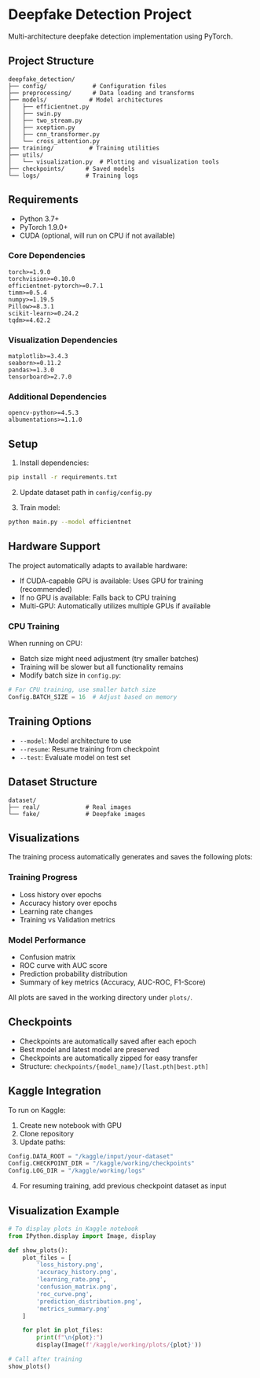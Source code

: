 # Deepfake Detection Project

Multi-architecture deepfake detection implementation using PyTorch.

## Project Structure

```
deepfake_detection/
├── config/             # Configuration files
├── preprocessing/      # Data loading and transforms
├── models/            # Model architectures
│   ├── efficientnet.py
│   ├── swin.py
│   ├── two_stream.py
│   ├── xception.py
│   ├── cnn_transformer.py
│   └── cross_attention.py
├── training/          # Training utilities
├── utils/
│   └── visualization.py  # Plotting and visualization tools
├── checkpoints/      # Saved models
└── logs/             # Training logs
```

## Requirements

- Python 3.7+
- PyTorch 1.9.0+
- CUDA (optional, will run on CPU if not available)

### Core Dependencies

```
torch>=1.9.0
torchvision>=0.10.0
efficientnet-pytorch>=0.7.1
timm>=0.5.4
numpy>=1.19.5
Pillow>=8.3.1
scikit-learn>=0.24.2
tqdm>=4.62.2
```

### Visualization Dependencies

```
matplotlib>=3.4.3
seaborn>=0.11.2
pandas>=1.3.0
tensorboard>=2.7.0
```

### Additional Dependencies

```
opencv-python>=4.5.3
albumentations>=1.1.0
```

## Setup

1. Install dependencies:

```bash
pip install -r requirements.txt
```

2. Update dataset path in `config/config.py`

3. Train model:

```bash
python main.py --model efficientnet
```

## Hardware Support

The project automatically adapts to available hardware:

- If CUDA-capable GPU is available: Uses GPU for training (recommended)
- If no GPU is available: Falls back to CPU training
- Multi-GPU: Automatically utilizes multiple GPUs if available

### CPU Training

When running on CPU:

- Batch size might need adjustment (try smaller batches)
- Training will be slower but all functionality remains
- Modify batch size in `config.py`:

```python
# For CPU training, use smaller batch size
Config.BATCH_SIZE = 16  # Adjust based on memory
```

## Training Options

- `--model`: Model architecture to use
- `--resume`: Resume training from checkpoint
- `--test`: Evaluate model on test set

## Dataset Structure

```
dataset/
├── real/             # Real images
└── fake/             # Deepfake images
```

## Visualizations

The training process automatically generates and saves the following plots:

### Training Progress

- Loss history over epochs
- Accuracy history over epochs
- Learning rate changes
- Training vs Validation metrics

### Model Performance

- Confusion matrix
- ROC curve with AUC score
- Prediction probability distribution
- Summary of key metrics (Accuracy, AUC-ROC, F1-Score)

All plots are saved in the working directory under `plots/`.

## Checkpoints

- Checkpoints are automatically saved after each epoch
- Best model and latest model are preserved
- Checkpoints are automatically zipped for easy transfer
- Structure: `checkpoints/{model_name}/[last.pth|best.pth]`

## Kaggle Integration

To run on Kaggle:

1. Create new notebook with GPU
2. Clone repository
3. Update paths:

```python
Config.DATA_ROOT = "/kaggle/input/your-dataset"
Config.CHECKPOINT_DIR = "/kaggle/working/checkpoints"
Config.LOG_DIR = "/kaggle/working/logs"
```

4. For resuming training, add previous checkpoint dataset as input

## Visualization Example

```python
# To display plots in Kaggle notebook
from IPython.display import Image, display

def show_plots():
    plot_files = [
        'loss_history.png',
        'accuracy_history.png',
        'learning_rate.png',
        'confusion_matrix.png',
        'roc_curve.png',
        'prediction_distribution.png',
        'metrics_summary.png'
    ]

    for plot in plot_files:
        print(f"\n{plot}:")
        display(Image(f'/kaggle/working/plots/{plot}'))

# Call after training
show_plots()
```
